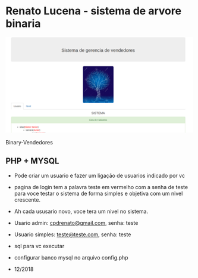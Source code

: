 # Renato Lucena - sistema de arvore binaria

<p align="center"><img src="print.png"></p>
	Binary-Vendedores
<p align="center">

## PHP + MYSQL
- Pode criar um usuario  e fazer um ligação de usuarios indicado por vc
- pagina de login tem a palavra teste em vermelho com a senha de teste para voce testar o sistema de forma simples e objetiva com um nivel crescente.
- Ah cada ususario novo, voce tera um nivel no sistema. 
- Usario admin: cpdrenato@gmail.com, senha: teste
- Usuario simples: teste@teste.com, senha: teste
 - sql para vc executar
 - configurar banco mysql no arquivo config.php


- 12/2018